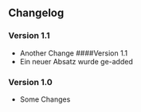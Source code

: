 ## Changelog
### Version 1.1
- Another Change
####Version 1.1
- Ein neuer Absatz wurde ge-added

### Version 1.0
- Some Changes
